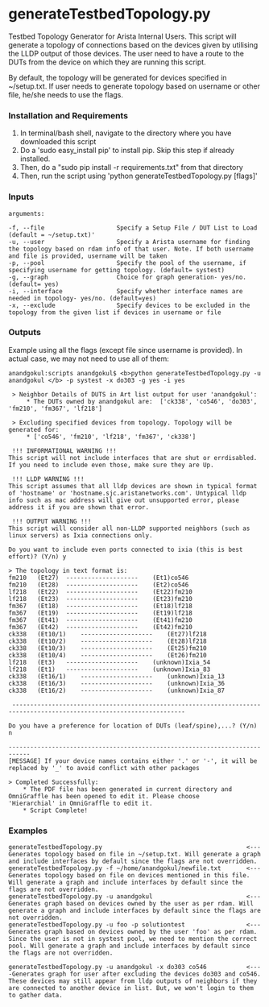 # generateTestbedTopology.py

Testbed Topology Generator for Arista Internal Users. 
This script will generate a topology of connections based on the devices given by utilising the LLDP output of those devices. The user need to have a route to the DUTs from the device on which they are running this script.

By default, the topology will be generated for devices specified in ~/setup.txt. If user needs to generate topology based on username or other file, he/she needs to use the flags.

### Installation and Requirements

1. In terminal/bash shell, navigate to the directory where you have downloaded this script
2. Do a 'sudo easy_install pip' to install pip. Skip this step if already installed.
2. Then, do a "sudo pip install -r requirements.txt" from that directory
3. Then, run the script using 'python generateTestbedTopology.py [flags]'

### Inputs

```
arguments:

-f, --file                    Specify a Setup File / DUT List to Load (default = ~/setup.txt)'
-u, --user                    Specify a Arista username for finding the topology based on rdam info of that user. Note. If both username and file is provided, username will be taken
-p, --pool                    Specify the pool of the username, if specifying username for getting topology. (default= systest)
-g, --graph                   Choice for graph generation- yes/no. (default= yes)
-i, --interface               Specify whether interface names are needed in topology- yes/no. (default=yes)
-x, --exclude                 Specify devices to be excluded in the topology from the given list if devices in username or file
```

### Outputs

Example using all the flags (except file since username is provided). In actual case, we may not need to use all of them:

```
anandgokul:scripts anandgokul$ <b>python generateTestbedTopology.py -u anandgokul </b> -p systest -x do303 -g yes -i yes

 > Neighbor Details of DUTS in Art list output for user 'anandgokul':
	 * The DUTs owned by anandgokul are:  ['ck338', 'co546', 'do303', 'fm210', 'fm367', 'lf218']

 > Excluding specified devices from topology. Topology will be generated for:
	 * ['co546', 'fm210', 'lf218', 'fm367', 'ck338']

 !!! INFORMATIONAL WARNING !!!
This script will not include interfaces that are shut or errdisabled. If you need to include even those, make sure they are Up.

 !!! LLDP WARNING !!!
This script assumes that all lldp devices are shown in typical format of 'hostname' or 'hostname.sjc.aristanetworks.com'. Untypical lldp info such as mac address will give out unsupported error, please address it if you are shown that error.

 !!! OUTPUT WARNING !!!
This script will consider all non-LLDP supported neighbors (such as linux servers) as Ixia connections only.

Do you want to include even ports connected to ixia (this is best effort)? (Y/n) y

> The topology in text format is:
fm210	(Et27)	--------------------	(Et1)co546
fm210	(Et28)	--------------------	(Et2)co546
lf218	(Et22)	--------------------	(Et22)fm210
lf218	(Et23)	--------------------	(Et23)fm210
fm367	(Et18)	--------------------	(Et18)lf218
fm367	(Et19)	--------------------	(Et19)lf218
fm367	(Et41)	--------------------	(Et41)fm210
fm367	(Et42)	--------------------	(Et42)fm210
ck338	(Et10/1)	--------------------	(Et27)lf218
ck338	(Et10/2)	--------------------	(Et28)lf218
ck338	(Et10/3)	--------------------	(Et25)fm210
ck338	(Et10/4)	--------------------	(Et26)fm210
lf218	(Et3)	--------------------	(unknown)Ixia_54
lf218	(Et1)	--------------------	(unknown)Ixia_83
ck338	(Et16/1)	--------------------	(unknown)Ixia_13
ck338	(Et16/3)	--------------------	(unknown)Ixia_36
ck338	(Et16/2)	--------------------	(unknown)Ixia_87

 ----------------------------------------------------------------------------------------------------------------------

Do you have a preference for location of DUTs (leaf/spine),...? (Y/n) n

----------------------------------------------------------------------------
[MESSAGE] If your device names contains either '.' or '-', it will be replaced by '_' to avoid conflict with other packages

> Completed Successfully:
	* The PDF file has been generated in current directory and OmniGraffle has been opened to edit it. Please choose 	   'Hierarchial' in OmniGraffle to edit it.
	* Script Complete!
```

### Examples
```
generateTestbedTopology.py                                        <---Generates topology based on file in ~/setup.txt. Will generate a graph and include interfaces by default since the flags are not overridden.
generateTestbedTopology.py -f ~/home/anandgokul/newfile.txt       <---Generates topology based on file on devices mentioned in this file. Will generate a graph and include interfaces by default since the flags are not overridden.
generateTestbedTopology.py -u anandgokul                          <---Generates graph based on devices owned by the user as per rdam. Will generate a graph and include interfaces by default since the flags are not overridden.
generateTestbedTopology.py -u foo -p solutiontest                 <---Generates graph based on devices owned by the user 'foo' as per rdam. Since the user is not in systest pool, we need to mention the correct pool. Will generate a graph and include interfaces by default since the flags are not overridden.

generateTestbedTopology.py -u anandgokul -x do303 co546           <----Generates graph for user after excluding the devices do303 and co546. These devices may still appear from lldp outputs of neighbors if they are connected to another device in list. But, we won't login to them to gather data.


```
